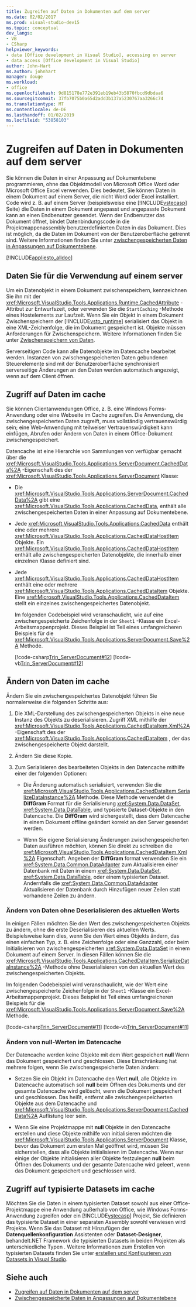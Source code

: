 ```yaml
---
title: Zugreifen auf Daten in Dokumenten auf dem server
ms.date: 02/02/2017
ms.prod: visual-studio-dev15
ms.topic: conceptual
dev_langs:
- VB
- CSharp
helpviewer_keywords:
- data [Office development in Visual Studio], accessing on server
- data access [Office development in Visual Studio]
author: John-Hart
ms.author: johnhart
manager: douge
ms.workload:
- office
ms.openlocfilehash: 9d815178e772e391eb19eb43b5870fbcd9dbdaa6
ms.sourcegitcommit: 37fb7075b0a65d2add3b137a5230767aa3266c74
ms.translationtype: MT
ms.contentlocale: de-DE
ms.lasthandoff: 01/02/2019
ms.locfileid: "53858103"
---
```

# <a name="access-data-in-documents-on-the-server"></a>Zugreifen auf Daten in Dokumenten auf dem server
  Sie können die Daten in einer Anpassung auf Dokumentebene programmieren, ohne das Objektmodell von Microsoft Office Word oder Microsoft Office Excel verwenden. Dies bedeutet, Sie können Daten in einem Dokument auf einem Server, die nicht Word oder Excel installiert. Code wird z. B. auf einem Server (beispielsweise eine [!INCLUDE[vstecasp](../sharepoint/includes/vstecasp-md.md)] Seite) die Daten in einem Dokument angepasst und angepasste Dokument kann an einen Endbenutzer gesendet. Wenn der Endbenutzer das Dokument öffnet, bindet Datenbindungscode in die Projektmappenassembly benutzerdefinierten Daten in das Dokument. Dies ist möglich, da die Daten im Dokument von der Benutzeroberfläche getrennt sind. Weitere Informationen finden Sie unter [zwischengespeicherten Daten in Anpassungen auf Dokumentebene](../vsto/cached-data-in-document-level-customizations.md).

 [!INCLUDE[appliesto_alldoc](../vsto/includes/appliesto-alldoc-md.md)]

## <a name="cache-data-for-use-on-a-server"></a>Daten Sie für die Verwendung auf einem server
 Um ein Datenobjekt in einem Dokument zwischenspeichern, kennzeichnen Sie ihn mit der <xref:Microsoft.VisualStudio.Tools.Applications.Runtime.CachedAttribute> -Attribut zur Entwurfszeit, oder verwenden Sie die `StartCaching` -Methode eines Hostelements zur Laufzeit. Wenn Sie ein Objekt in einem Dokument Zwischenspeichern der [!INCLUDE[vsto_runtime](../vsto/includes/vsto-runtime-md.md)] serialisiert das Objekt in eine XML-Zeichenfolge, die im Dokument gespeichert ist. Objekte müssen Anforderungen für Zwischenspeichern. Weitere Informationen finden Sie unter [Zwischenspeichern von Daten](../vsto/caching-data.md).

 Serverseitigen Code kann alle Datenobjekte im Datencache bearbeitet werden. Instanzen von zwischengespeicherten Daten gebundenen Steuerelemente sind mit der Benutzeroberfläche synchronisiert serverseitige Änderungen an den Daten werden automatisch angezeigt, wenn auf dem Client öffnen.

## <a name="access-data-in-the-cache"></a>Zugriff auf Daten im cache
 Sie können Clientanwendungen Office, z. B. eine Windows Forms-Anwendung oder eine Webseite im Cache zugreifen. Die Anwendung, die zwischengespeicherten Daten zugreift, muss vollständig vertrauenswürdig sein; eine Web-Anwendung mit teilweiser Vertrauenswürdigkeit kann einfügen, Abrufen oder Ändern von Daten in einem Office-Dokument zwischengespeichert.

 Datencache ist eine Hierarchie von Sammlungen von verfügbar gemacht über die <xref:Microsoft.VisualStudio.Tools.Applications.ServerDocument.CachedData%2A> -Eigenschaft des der <xref:Microsoft.VisualStudio.Tools.Applications.ServerDocument> Klasse:

- Die <xref:Microsoft.VisualStudio.Tools.Applications.ServerDocument.CachedData%2A> gibt eine <xref:Microsoft.VisualStudio.Tools.Applications.CachedData>, enthält alle zwischengespeicherten Daten in einer Anpassung auf Dokumentebene.

- Jede <xref:Microsoft.VisualStudio.Tools.Applications.CachedData> enthält eine oder mehrere <xref:Microsoft.VisualStudio.Tools.Applications.CachedDataHostItem> Objekte. Ein <xref:Microsoft.VisualStudio.Tools.Applications.CachedDataHostItem> enthält alle zwischengespeicherten Datenobjekte, die innerhalb einer einzelnen Klasse definiert sind.

- Jede <xref:Microsoft.VisualStudio.Tools.Applications.CachedDataHostItem> enthält eine oder mehrere <xref:Microsoft.VisualStudio.Tools.Applications.CachedDataItem> Objekte. Eine <xref:Microsoft.VisualStudio.Tools.Applications.CachedDataItem> stellt ein einzelnes zwischengespeichertes Datenobjekt.

  Im folgenden Codebeispiel wird veranschaulicht, wie auf eine zwischengespeicherte Zeichenfolge in der `Sheet1` -Klasse ein Excel-Arbeitsmappenprojekt. Dieses Beispiel ist Teil eines umfangreicheren Beispiels für die <xref:Microsoft.VisualStudio.Tools.Applications.ServerDocument.Save%2A> Methode.

  [!code-csharp[Trin_ServerDocument#12](../vsto/codesnippet/CSharp/Trin_ServerDocument/Form1.cs#12)]
  [!code-vb[Trin_ServerDocument#12](../vsto/codesnippet/VisualBasic/Trin_ServerDocument/Form1.vb#12)]

## <a name="modify-data-in-the-cache"></a>Ändern von Daten im cache
 Ändern Sie ein zwischengespeichertes Datenobjekt führen Sie normalerweise die folgenden Schritte aus:

1.  Die XML-Darstellung des zwischengespeicherten Objekts in eine neue Instanz des Objekts zu deserialisieren. Zugriff XML mithilfe der <xref:Microsoft.VisualStudio.Tools.Applications.CachedDataItem.Xml%2A> -Eigenschaft des der <xref:Microsoft.VisualStudio.Tools.Applications.CachedDataItem> , der das zwischengespeicherte Objekt darstellt.

2.  Ändern Sie diese Kopie.

3.  Zum Serialisieren des bearbeiteten Objekts in den Datencache mithilfe einer der folgenden Optionen:

    -   Die Änderung automatisch serialisiert, verwenden Sie die <xref:Microsoft.VisualStudio.Tools.Applications.CachedDataItem.SerializeDataInstance%2A> Methode. Diese Methode verwendet die **DiffGram** Format für die Serialisierung <xref:System.Data.DataSet>, <xref:System.Data.DataTable>, und typisierte Dataset-Objekte in den Datencache. Die **DiffGram** wird sichergestellt, dass dem Datencache in einem Dokument offline geändert korrekt an den Server gesendet werden.

    -   Wenn Sie eigene Serialisierung Änderungen zwischengespeicherten Daten ausführen möchten, können Sie direkt zu schreiben die <xref:Microsoft.VisualStudio.Tools.Applications.CachedDataItem.Xml%2A> Eigenschaft. Angeben der **DiffGram** format verwenden Sie ein <xref:System.Data.Common.DataAdapter> zum Aktualisieren einer Datenbank mit Daten in einem <xref:System.Data.DataSet>, <xref:System.Data.DataTable>, oder einem typisierten Dataset. Andernfalls die <xref:System.Data.Common.DataAdapter> Aktualisieren der Datenbank durch Hinzufügen neuer Zeilen statt vorhandene Zeilen zu ändern.

### <a name="modify-data-without-deserializing-the-current-value"></a>Ändern von Daten ohne Deserialisieren des aktuellen Werts
 In einigen Fällen möchten Sie den Wert des zwischengespeicherten Objekts zu ändern, ohne die erste Deserialisieren des aktuellen Werts. Beispielsweise kann dies, wenn Sie den Wert eines Objekts ändern, das einen einfachen Typ, z. B. eine Zeichenfolge oder eine Ganzzahl, oder beim Initialisieren von zwischengespeicherten <xref:System.Data.DataSet> in einem Dokument auf einem Server. In diesen Fällen können Sie die <xref:Microsoft.VisualStudio.Tools.Applications.CachedDataItem.SerializeDataInstance%2A> -Methode ohne Deserialisieren von den aktuellen Wert des zwischengespeicherten Objekts.

 Im folgenden Codebeispiel wird veranschaulicht, wie der Wert eine zwischengespeicherte Zeichenfolge in der `Sheet1` -Klasse ein Excel-Arbeitsmappenprojekt. Dieses Beispiel ist Teil eines umfangreicheren Beispiels für die <xref:Microsoft.VisualStudio.Tools.Applications.ServerDocument.Save%2A> Methode.

 [!code-csharp[Trin_ServerDocument#11](../vsto/codesnippet/CSharp/Trin_ServerDocument/Form1.cs#11)]
 [!code-vb[Trin_ServerDocument#11](../vsto/codesnippet/VisualBasic/Trin_ServerDocument/Form1.vb#11)]

### <a name="modify-null-values-in-the-data-cache"></a>Ändern von null-Werten im Datencache
 Der Datencache werden keine Objekte mit dem Wert gespeichert **null** Wenn das Dokument gespeichert und geschlossen. Diese Einschränkung hat mehrere folgen, wenn Sie zwischengespeicherte Daten ändern:

-   Setzen Sie ein Objekt im Datencache den Wert **null**, alle Objekte im Datencache automatisch soll **null** beim Öffnen des Dokuments und der gesamte Datencache wird gelöscht, wenn die Dokument gespeichert und geschlossen. Das heißt, entfernt alle zwischengespeicherten Objekte aus dem Datencache und <xref:Microsoft.VisualStudio.Tools.Applications.ServerDocument.CachedData%2A> Auflistung leer sein.

-   Wenn Sie eine Projektmappe mit **null** Objekte in den Datencache erstellen und diese Objekte mithilfe von initialisieren möchten die <xref:Microsoft.VisualStudio.Tools.Applications.ServerDocument> Klasse, bevor das Dokument zum ersten Mal geöffnet wird, müssen Sie sicherstellen, dass alle Objekte initialisieren im Datencache. Wenn nur einige der Objekte initialisieren aller Objekte festzulegen **null** beim Öffnen des Dokuments und der gesamte Datencache wird geleert, wenn das Dokument gespeichert und geschlossen wird.

## <a name="access-typed-datasets-in-the-cache"></a>Zugriff auf typisierte Datasets im cache
 Möchten Sie die Daten in einem typisierten Dataset sowohl aus einer Office-Projektmappe eine Anwendung außerhalb von Office, wie Windows Forms-Anwendung zugreifen oder ein [!INCLUDE[vstecasp](../sharepoint/includes/vstecasp-md.md)] Projekt, Sie definieren das typisierte Dataset in einer separaten Assembly sowohl verwiesen wird Projekte. Wenn Sie das Dataset mit Hinzufügen der **Datenquellenkonfiguration** Assistenten oder **Dataset-Designer**, behandelt.NET Framework die typisierten Datasets in beiden Projekten als unterschiedliche Typen . Weitere Informationen zum Erstellen von typisierten Datasets finden Sie unter [erstellen und Konfigurieren von Datasets in Visual Studio](../data-tools/create-and-configure-datasets-in-visual-studio.md).

## <a name="see-also"></a>Siehe auch

- [Zugreifen auf Daten in Dokumenten auf dem server](../vsto/accessing-data-in-documents-on-the-server.md)
- [Zwischengespeicherte Daten in Anpassungen auf Dokumentebene](../vsto/cached-data-in-document-level-customizations.md)